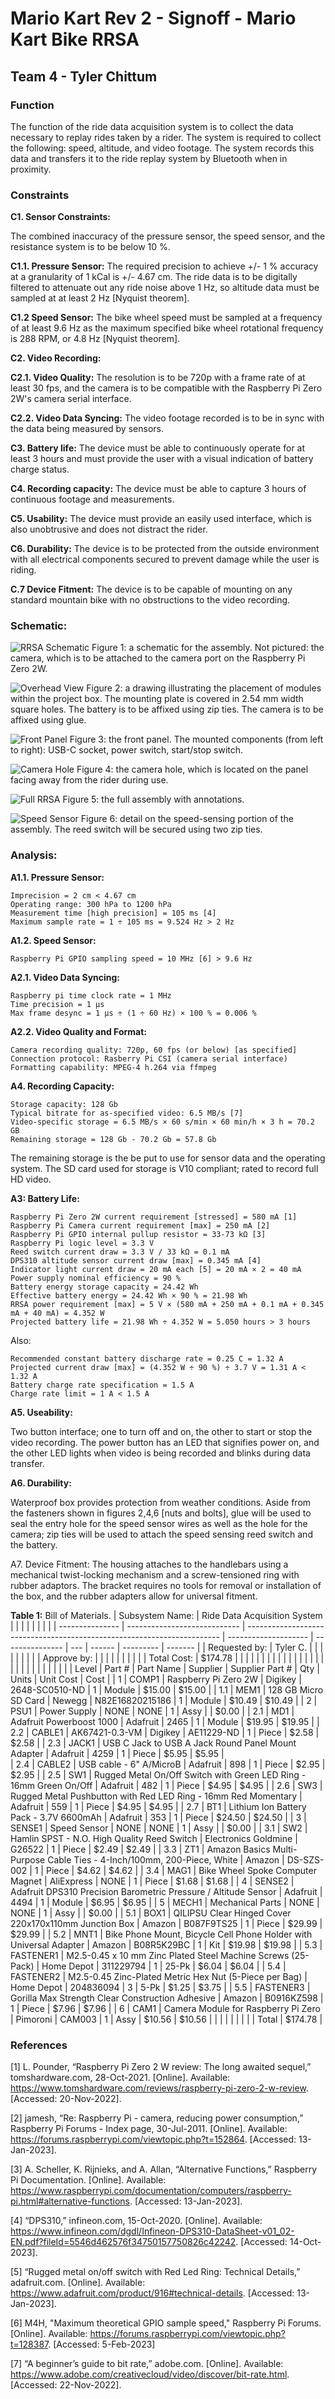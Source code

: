 # Mario Kart Rev 2 - Signoff - Mario Kart Bike RRSA
## Team 4 - Tyler Chittum ##

### Function

The function of the ride data acquisition system is to collect the data necessary to replay rides taken by a rider. The system is required to collect the following: speed, altitude, and video footage. The system records this data and transfers it to the ride replay system by Bluetooth when in proximity.

### Constraints

**C1. Sensor Constraints:** 

The combined inaccuracy of the pressure sensor, the speed sensor, and the resistance system is to be below 10 %.

**C1.1. Pressure Sensor:** The required precision to achieve +/- 1 % accuracy at a granularity of 1 kCal is +/- 4.67 cm. The ride data is to be digitally filtered to attenuate out any ride noise above 1 Hz, so altitude data must be sampled at at least 2 Hz [Nyquist theorem].

**C1.2 Speed Sensor:** The bike wheel speed must be sampled at a frequency of at least 9.6 Hz as the maximum specified bike wheel rotational frequency is 288 RPM, or 4.8 Hz [Nyquist theorem].

**C2. Video Recording:** 

**C2.1. Video Quality:** The resolution is to be 720p with a frame rate of at least 30 fps, and the camera is to be compatible with the Raspberry Pi Zero 2W's camera serial interface. 

**C2.2. Video Data Syncing:** The video footage recorded is to be in sync with the data being measured by sensors.

**C3. Battery life:** The device must be able to continuously operate for at least 3 hours and must provide the user with a visual indication of battery charge status.

**C4. Recording capacity:** The device must be able to capture 3 hours of continuous footage and measurements. 

**C5. Usability:** The device must provide an easily used interface, which is also unobtrusive and does not distract the rider.

**C6. Durability:** The device is to be protected from the outside environment with all electrical components secured to prevent damage while the user is riding.

**C.7 Device Fitment:** The device is to be capable of mounting on any standard mountain bike with no obstructions to the video recording.


### Schematic:

![RRSA Schematic](https://user-images.githubusercontent.com/118228609/203230366-a49b449b-943c-4f00-ad5b-cdeb976bec66.png)
Figure 1: a schematic for the assembly. Not pictured: the camera, which is to be attached to the camera port on the Raspberry Pi Zero 2W.

![Overhead View](https://user-images.githubusercontent.com/118228609/220002131-ab6d1f27-5fda-4ba9-a132-e8f04153594e.png)
Figure 2: a drawing illustrating the placement of modules within the project box. The mounting plate is covered in 2.54 mm width square holes. The battery is to be affixed using zip ties. The camera is to be affixed using glue.

![Front Panel](https://user-images.githubusercontent.com/118228609/220002416-1288c96b-3247-4ce5-85d7-2f7800a0e43c.png)
Figure 3: the front panel. The mounted components (from left to right): USB-C socket, power switch, start/stop switch.

![Camera Hole](https://user-images.githubusercontent.com/118228609/220002534-c0886375-129e-439e-89e0-702ba8e7b94f.png)
Figure 4: the camera hole, which is located on the panel facing away from the rider during use.

![Full RRSA](https://user-images.githubusercontent.com/118228609/220002635-eecbd6a5-5cfe-484a-801a-4ce01f01fc76.png)
Figure 5: the full assembly with annotations.

![Speed Sensor](https://user-images.githubusercontent.com/118228609/220002797-e5f8a9a3-fd77-405e-ae3a-d4b655e1e5df.png)
Figure 6: detail on the speed-sensing portion of the assembly. The reed switch will be secured using two zip ties.

### Analysis:

**A1.1. Pressure Sensor:** 

    Imprecision = 2 cm < 4.67 cm
    Operating range: 300 hPa to 1200 hPa
    Measurement time [high precision] = 105 ms [4]
    Maximum sample rate = 1 ÷ 105 ms = 9.524 Hz > 2 Hz

**A1.2. Speed Sensor:**

    Raspberry Pi GPIO sampling speed = 10 MHz [6] > 9.6 Hz

**A2.1. Video Data Syncing:**

    Raspberry pi time clock rate = 1 MHz
    Time precision = 1 μs
    Max frame desync = 1 μs ÷ (1 ÷ 60 Hz) × 100 % = 0.006 %

**A2.2. Video Quality and Format:**

    Camera recording quality: 720p, 60 fps (or below) [as specified]
    Connection protocol: Rasberry Pi CSI (camera serial interface)
    Formatting capability: MPEG-4 h.264 via ffmpeg

**A4. Recording Capacity:**

    Storage capacity: 128 Gb
    Typical bitrate for as-specified video: 6.5 MB/s [7]
    Video-specific storage = 6.5 MB/s × 60 s/min × 60 min/h × 3 h = 70.2 GB
    Remaining storage = 128 Gb - 70.2 Gb = 57.8 Gb

The remaining storage is the be put to use for sensor data and the operating system.
The SD card used for storage is V10 compliant; rated to record full HD video.

**A3: Battery Life:**

    Raspberry Pi Zero 2W current requirement [stressed] = 580 mA [1]
    Raspberry Pi Camera current requirement [max] = 250 mA [2]
    Raspberry Pi GPIO internal pullup resistor = 33-73 kΩ [3]
    Raspberry Pi logic level = 3.3 V
    Reed switch current draw = 3.3 V / 33 kΩ = 0.1 mA
    DPS310 altitude sensor current draw [max] = 0.345 mA [4]
    Indicator light current draw = 20 mA each [5] = 20 mA × 2 = 40 mA
    Power supply nominal efficiency = 90 %
    Battery energy storage capacity = 24.42 Wh
    Effective battery energy = 24.42 Wh × 90 % = 21.98 Wh
    RRSA power requirement [max] = 5 V × (580 mA + 250 mA + 0.1 mA + 0.345 mA + 40 mA) = 4.352 W
    Projected battery life = 21.98 Wh ÷ 4.352 W = 5.050 hours > 3 hours

Also:

    Recommended constant battery discharge rate = 0.25 C = 1.32 A
    Projected current draw [max] = (4.352 W ÷ 90 %) ÷ 3.7 V = 1.31 A < 1.32 A
    Battery charge rate specification = 1.5 A
    Charge rate limit = 1 A < 1.5 A

**A5. Useability:**

Two button interface; one to turn off and on, the other to start or stop the video recording. The power button has an LED that signifies power on, and the other LED lights when video is being recorded and blinks during data transfer.

**A6. Durability:**

Waterproof box provides protection from weather conditions. Aside from the fasteners shown in figures 2,4,6 [nuts and bolts], glue will be used to seal the entry hole for the speed sensor wires as well as the hole for the camera; zip ties will be used to attach the speed sensing reed switch and the battery.

A7. Device Fitment: The housing attaches to the handlebars using a mechanical twist-locking mechanism and a screw-tensioned ring with rubber adaptors. The bracket requires no tools for removal or installation of the box, and the rubber adapters allow for universal fitment.
  

**Table 1:** Bill of Materials.
| Subsystem Name: | Ride Data Acquisition System |                                                                         |                      |                 |     |        |           |         |
| --------------- | ---------------------------- | ----------------------------------------------------------------------- | -------------------- | --------------- | --- | ------ | --------- | ------- |
| Requested by:   | Tyler C.                     |                                                                         |                      |                 |     |        |           |         |
| Approve by:     |                              |                                                                         |                      |                 |     |        |           |         |
| Total Cost:     | $174.78                      |                                                                         |                      |                 |     |        |           |         |
|                 |                              |                                                                         |                      |                 |     |        |           |         |
|                 |                              |                                                                         |                      |                 |     |        |           |         |
| Level           | Part #                       | Part Name                                                               | Supplier             | Supplier Part # | Qty | Units  | Unit Cost | Cost    |
| 1               | COMP1                        | Raspberry Pi Zero 2W                                                    | Digikey              | 2648-SC0510-ND  | 1   | Module | $15.00    | $15.00  |
| 1.1             | MEM1                         | 128 GB Micro SD Card                                                    | Newegg               | N82E16820215186 | 1   | Module | $10.49    | $10.49  |
| 2               | PSU1                         | Power Supply                                                            | NONE                 | NONE            | 1   | Assy   |           | $0.00   |
| 2.1             | MD1                          | Adafruit Powerboost 1000                                                | Adafruit             | 2465            | 1   | Module | $19.95    | $19.95  |
| 2.2             | CABLE1                       | AK67421-0.3-VM                                                          | Digikey              | AE11229-ND      | 1   | Piece  | $2.58     | $2.58   |
| 2.3             | JACK1                        | USB C Jack to USB A Jack Round Panel Mount Adapter                      | Adafruit             | 4259            | 1   | Piece  | $5.95     | $5.95   |  
| 2.4             | CABLE2                       | USB cable - 6" A/MicroB                                                 | Adafruit             | 898             | 1   | Piece  | $2.95     | $2.95   |
| 2.5             | SW1                          | Rugged Metal On/Off Switch with Green LED Ring - 16mm Green On/Off      | Adafruit             | 482             | 1   | Piece  | $4.95     | $4.95   |
| 2.6             | SW3                          | Rugged Metal Pushbutton with Red LED Ring - 16mm Red Momentary          | Adafruit             | 559             | 1   | Piece  | $4.95     | $4.95   |
| 2.7             | BT1                          | Lithium Ion Battery Pack - 3.7V 6600mAh                                 | Adafruit             | 353             | 1   | Piece  | $24.50    | $24.50  |
| 3               | SENSE1                       | Speed Sensor                                                            | NONE                 | NONE            | 1   | Assy   |           | $0.00   |
| 3.1             | SW2                          | Hamlin SPST - N.O. High Quality Reed Switch                             | Electronics Goldmine | G26522          | 1   | Piece  | $2.49     | $2.49   |
| 3.3             | ZT1                          | Amazon Basics Multi-Purpose Cable Ties - 4-Inch/100mm, 200-Piece, White | Amazon               | DS-SZS-002      | 1   | Piece  | $4.62     | $4.62   |
| 3.4             | MAG1                         | Bike Wheel Spoke Computer Magnet                                        | AliExpress           | NONE            | 1   | Piece  | $1.68     | $1.68   |
| 4               | SENSE2                       | Adafruit DPS310 Precision Barometric Pressure / Altitude Sensor         | Adafruit             | 4494            | 1   | Module | $6.95     | $6.95   |
| 5               | MECH1                        | Mechanical Parts                                                        | NONE                 | NONE            | 1   | Assy   |           | $0.00   |
| 5.1             | BOX1                         | QILIPSU Clear Hinged Cover 220x170x110mm Junction Box                   | Amazon               | B087F9TS25      | 1   | Piece  | $29.99    | $29.99  |
| 5.2             | MNT1                         | Bike Phone Mount, Bicycle Cell Phone Holder with Universal Adapter      | Amazon               | B08R5K29BC      | 1   | Kit    | $19.98    | $19.98  |
| 5.3             | FASTENER1                    | M2.5-0.45 x 10 mm Zinc Plated Steel Machine Screws (25-Pack)            | Home Depot           | 311229794       | 1   | 25-Pk  | $6.04     | $6.04   |
| 5.4             | FASTENER2                    | M2.5-0.45 Zinc-Plated Metric Hex Nut (5-Piece per Bag)                  | Home Depot           | 204836094       | 3   | 5-Pk   | $1.25     | $3.75   |
| 5.5             | FASTENER3                    | Gorilla Max Strength Clear Construction Adhesive                        | Amazon               | B0916KZ598      | 1   | Piece  | $7.96     | $7.96   |
| 6               | CAM1                         | Camera Module for Raspberry Pi Zero                                     | Pimoroni             | CAM003          | 1   | Assy   | $10.56    | $10.56  |
|                 |                              |                                                                         |                      |                 |     |        | Total     | $174.78 |

### References

[1] L. Pounder, “Raspberry Pi Zero 2 W review: The long awaited sequel,” tomshardware.com, 28-Oct-2021. [Online]. Available: https://www.tomshardware.com/reviews/raspberry-pi-zero-2-w-review. [Accessed: 20-Nov-2022].

[2] jamesh, “Re: Raspberry Pi - camera, reducing power consumption,” Raspberry Pi Forums - Index page, 30-Jul-2011. [Online]. Available: https://forums.raspberrypi.com/viewtopic.php?t=152864. [Accessed: 13-Jan-2023].

[3] A. Scheller, K. Rijnieks, and A. Allan, “Alternative Functions,” Raspberry Pi Documentation. [Online]. Available: https://www.raspberrypi.com/documentation/computers/raspberry-pi.html#alternative-functions. [Accessed: 13-Jan-2023].

[4] “DPS310,” infineon.com, 15-Oct-2020. [Online]. Available: https://www.infineon.com/dgdl/Infineon-DPS310-DataSheet-v01_02-EN.pdf?fileId=5546d462576f34750157750826c42242. [Accessed: 14-Oct-2023].

[5] “Rugged metal on/off switch with Red Led Ring: Technical Details,” adafruit.com. [Online]. Available: https://www.adafruit.com/product/916#technical-details. [Accessed: 13-Jan-2023].

[6] M4H, "Maximum theoretical GPIO sample speed," Raspberry Pi Forums. [Online]. Available: https://forums.raspberrypi.com/viewtopic.php?t=128387. [Accessed: 5-Feb-2023]

[7] “A beginner’s guide to bit rate,” adobe.com. [Online]. Available: https://www.adobe.com/creativecloud/video/discover/bit-rate.html. [Accessed: 22-Nov-2022].


